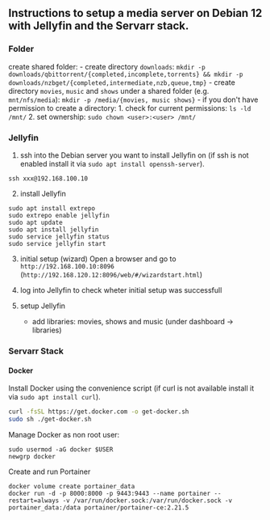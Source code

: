 ## Instructions to setup a media server on Debian 12 with Jellyfin and the Servarr stack.

### Folder
create shared folder: 
    - create directory `downloads`:
    ```
    mkdir -p downloads/qbittorrent/{completed,incomplete,torrents} && mkdir -p downloads/nzbget/{completed,intermediate,nzb,queue,tmp}
    ```
    - create directory `movies`, `music` and `shows` under a shared folder (e.g. `mnt/nfs/media`):
    `mkdir -p /media/{movies, music shows}`
    - if you don't have permission to create a directory:
      1. check for current permissions: `ls -ld /mnt/`
      2. set ownership: `sudo chown <user>:<user> /mnt/`

### Jellyfin

1. ssh into the Debian server you want to install Jellyfin on
(if ssh is not enabled install it via `sudo apt install openssh-server`).

```
ssh xxx@192.168.100.10
```

2. install Jellyfin
```
sudo apt install extrepo
sudo extrepo enable jellyfin
sudo apt update
sudo apt install jellyfin
sudo service jellyfin status
sudo service jellyfin start
```

3. initial setup (wizard)
Open a browser and go to `http://192.168.100.10:8096`
(`http://192.168.120.12:8096/web/#/wizardstart.html`)

4. log into Jellyfin to check wheter initial setup was successfull
5. setup Jellyfin
    - add libraries: movies, shows and music (under dashboard -> libraries)

### Servarr Stack

#### Docker
Install Docker using the convenience script
(if curl is not available install it via `sudo apt install curl`).

``` bash
curl -fsSL https://get.docker.com -o get-docker.sh
sudo sh ./get-docker.sh
```

Manage Docker as non root user:

```
sudo usermod -aG docker $USER
newgrp docker
```

Create and run Portainer
```
docker volume create portainer_data
docker run -d -p 8000:8000 -p 9443:9443 --name portainer --restart=always -v /var/run/docker.sock:/var/run/docker.sock -v portainer_data:/data portainer/portainer-ce:2.21.5
```
